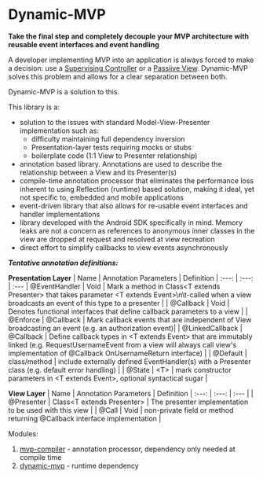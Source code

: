 # Dynamic-MVP
**Take the final step and completely decouple your MVP architecture with reusable event interfaces and event handling**

A developer implementing MVP into an application is always forced to make a decision: use a [Supervising Controller](https://martinfowler.com/eaaDev/SupervisingPresenter.html) or a [Passiive View](https://martinfowler.com/eaaDev/PassiveScreen.html). Dynamic-MVP solves this problem and allows for a clear separation between both.

Dynamic-MVP is a solution to this.

This library is a:
  * solution to the issues with standard Model-View-Presenter implementation such as: 
      * difficulty maintaining full dependency inversion 
      * Presentation-layer tests requiring mocks or stubs
      * boilerplate code (1:1 View to Presenter relationship)
  * annotation based library. Annotations are used to describe the relationship between a View and its Presenter(s)
  * compile-time annotation processor that eliminates the performance loss inherent to using Reflection (runtime) based solution, making it ideal, yet not specific to, embedded and mobile applications
  * event-driven library that also allows for re-usable event interfaces and handler implementations
  * library developed with the Android SDK specifically in mind. Memory leaks are not a concern as references to anonymous inner classes in the view are dropped at request and resolved at view recreation
  * direct effort to simplify callbacks to view events asynchronously  

***Tentative annotation definitions:***

__Presentation Layer__
| Name | Annotation Parameters | Definition
|  :---: | :---: | :---
| @EventHandler | Void |  Mark a method in Class\<T extends Presenter> that takes parameter \<T extends Event\>\n\t-called when a view broadcasts an event of this type to a presenter |
| @Callback | Void | Denotes functional interfaces that define callback parameters to a view |
| @Enforce | @Callback | Mark callback events that are independent of View broadcasting an event (e.g. an authorization event)|
| @LinkedCallback | @Callback | Define callback types in \<T extends Event> that are immutably linked (e.g. RequestUsernameEvent from a view will always call view's implementation of @Callback OnUsernameReturn interface) |
| @Default | class/method | include externally defined EventHandler(s) with a Presenter class (e.g. default error handling) |
| @State | \<T> | mark constructor parameters in \<T extends Event>, optional syntactical sugar |

__View Layer__
| Name | Annotation Parameters | Definition
|  :---: | :---: | :--- |
| @Presenter | Class\<T extends Presenter> | The presenter implementation to be used with this view |
| @Call | Void | non-private field or method returning @Callback interface implementation |

Modules:
      
1. [mvp-compiler](https://github.com/prestongarno/mvp-compiler) - annotation processor, dependency only needed at compile time
2. [dynamic-mvp](https://github.com/prestongarno/Dynamic-MVP) - runtime dependency
